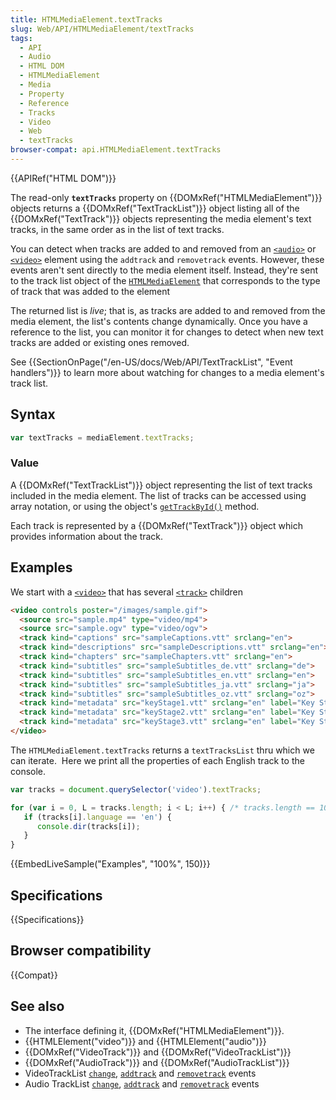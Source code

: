```yaml
---
title: HTMLMediaElement.textTracks
slug: Web/API/HTMLMediaElement/textTracks
tags:
  - API
  - Audio
  - HTML DOM
  - HTMLMediaElement
  - Media
  - Property
  - Reference
  - Tracks
  - Video
  - Web
  - textTracks
browser-compat: api.HTMLMediaElement.textTracks
---
```

{{APIRef("HTML DOM")}}

The read-only **`textTracks`**
property on {{DOMxRef("HTMLMediaElement")}} objects returns a
{{DOMxRef("TextTrackList")}} object listing all of the {{DOMxRef("TextTrack")}}
objects representing the media element's text tracks, in the same order as in
the list of text tracks.

You can detect when tracks are added to and removed from an
[`<audio>`](/en-US/docs/Web/HTML/Element/audio) or
[`<video>`](/en-US/docs/Web/HTML/Element/video) element
using the `addtrack` and `removetrack` events. However, these
events aren't sent directly to the media element itself. Instead, they're sent to the
track list object of the [`HTMLMediaElement`](/en-US/docs/Web/API/HTMLMediaElement "The HTMLMediaElement interface adds to HTMLElement the properties and methods needed to support basic media-related capabilities that are common to audio and video.")
that corresponds to the type of track that was added to the element

The returned list is _live_; that is, as tracks are added to and removed from
the media element, the list's contents change dynamically. Once you have a reference to
the list, you can monitor it for changes to detect when new text tracks are added or
existing ones removed.

See {{SectionOnPage("/en-US/docs/Web/API/TextTrackList", "Event handlers")}} to learn
more about watching for changes to a media element's track list.

## Syntax

```js
var textTracks = mediaElement.textTracks;
```

### Value

A {{DOMxRef("TextTrackList")}} object representing the list of text tracks included in
the media element. The list of tracks can be accessed using array notation, or using the
object's
[`getTrackById()`](/en-US/docs/Web/API/VideoTrackList/getTrackById)
method.

Each track is represented by a {{DOMxRef("TextTrack")}} object which provides
information about the track.

## Examples

We start with a
[`<video>`](/en-US/docs/Web/HTML/Element/video) that has
several [`<track>`](/en-US/docs/Web/HTML/Element/track)
children

```html
<video controls poster="/images/sample.gif">
  <source src="sample.mp4" type="video/mp4">
  <source src="sample.ogv" type="video/ogv">
  <track kind="captions" src="sampleCaptions.vtt" srclang="en">
  <track kind="descriptions" src="sampleDescriptions.vtt" srclang="en">
  <track kind="chapters" src="sampleChapters.vtt" srclang="en">
  <track kind="subtitles" src="sampleSubtitles_de.vtt" srclang="de">
  <track kind="subtitles" src="sampleSubtitles_en.vtt" srclang="en">
  <track kind="subtitles" src="sampleSubtitles_ja.vtt" srclang="ja">
  <track kind="subtitles" src="sampleSubtitles_oz.vtt" srclang="oz">
  <track kind="metadata" src="keyStage1.vtt" srclang="en" label="Key Stage 1">
  <track kind="metadata" src="keyStage2.vtt" srclang="en" label="Key Stage 2">
  <track kind="metadata" src="keyStage3.vtt" srclang="en" label="Key Stage 3">
</video>
```

The `HTMLMediaElement.textTracks` returns a
`textTracksList` thru which we can iterate.  Here we print all the properties
of each English track to the console.

```js
var tracks = document.querySelector('video').textTracks;

for (var i = 0, L = tracks.length; i < L; i++) { /* tracks.length == 10 */
   if (tracks[i].language == 'en') {
      console.dir(tracks[i]);
   }
}
```

{{EmbedLiveSample("Examples", "100%", 150)}}

## Specifications

{{Specifications}}

## Browser compatibility

{{Compat}}

## See also

- The interface defining it, {{DOMxRef("HTMLMediaElement")}}.
- {{HTMLElement("video")}} and {{HTMLElement("audio")}}
- {{DOMxRef("VideoTrack")}} and {{DOMxRef("VideoTrackList")}}
- {{DOMxRef("AudioTrack")}} and {{DOMxRef("AudioTrackList")}}
- VideoTrackList
  [`change`](/en-US/docs/Web/API/VideoTrackList/change_event),
  [`addtrack`](/en-US/docs/Web/API/VideoTrackList/addtrack_event)
  and
  [`removetrack`](/en-US/docs/Web/API/VideoTrackList/removetrack_event)
  events
- Audio TrackList
  [`change`](/en-US/docs/Web/API/AudioTrackList/change_event),
  [`addtrack`](/en-US/docs/Web/API/AudioTrackList/addtrack_event)
  and
  [`removetrack`](/en-US/docs/Web/API/AudioTrackList/removetrack_event)
  events
